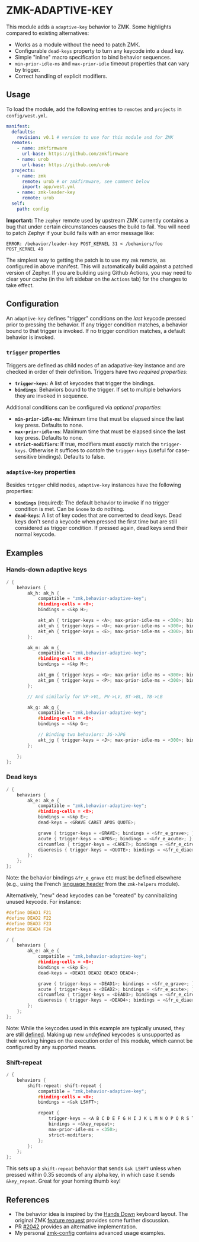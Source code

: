 # ZMK-ADAPTIVE-KEY

This module adds a `adaptive-key` behavior to ZMK. Some highlights compared to
existing alternatives:

- Works as a module without the need to patch ZMK.
- Configurable `dead-keys` property to turn any keycode into a dead key.
- Simple "inline" macro specification to bind behavior sequences.
- `min-prior-idle-ms` and `max-prior-idle` timeout properties that can vary by
  trigger.
- Correct handling of explicit modifiers.

## Usage

To load the module, add the following entries to `remotes` and `projects` in
`config/west.yml`.

```yaml
manifest:
  defaults:
    revision: v0.1 # version to use for this module and for ZMK
  remotes:
    - name: zmkfirmware
      url-base: https://github.com/zmkfirmware
    - name: urob
      url-base: https://github.com/urob
  projects:
    - name: zmk
      remote: urob # or zmkfirmware, see comment below
      import: app/west.yml
    - name: zmk-leader-key
      remote: urob
  self:
    path: config
```

**Important:** The `zephyr` remote used by upstream ZMK currently contains a bug
that under certain circumstances causes the build to fail. You will need to
patch Zephyr if your build fails with an error message like:

```
ERROR: /behavior/leader-key POST_KERNEL 31 < /behaviors/foo POST_KERNEL 49
```

The simplest way to getting the patch is to use my `zmk` remote, as configured
in above manifest. This will automatically build against a patched version of
Zephyr. If you are building using Github Actions, you may need to clear your
cache (in the left sidebar on the `Actions` tab) for the changes to take effect.

## Configuration

An `adaptive-key` defines "trigger" conditions on the _last_ keycode pressed
prior to pressing the behavior. If any trigger condition matches, a behavior
bound to that trigger is invoked. If no trigger condition matches, a default
behavior is invoked.

### `trigger` properties

Triggers are defined as child nodes of an adapative-key instance and are checked
in order of their definition. Triggers have two _required properties_:

- **`trigger-keys`**: A list of keycodes that trigger the bindings.
- **`bindings`**: Behaviors bound to the trigger. If set to multiple behaviors
  they are invoked in sequence.

Additional conditions can be configured via _optional properties_:

- **`min-prior-idle-ms`**: Minimum time that must be elapsed since the last key
  press. Defaults to none.
- **`max-prior-idle-ms`**: Maximum time that must be elapsed since the last key
  press. Defaults to none.
- **`strict-modifiers`**: If true, modifiers must _exactly_ match the
  `trigger-keys`. Otherwise it suffices to _contain_ the `trigger-keys` (useful
  for case-sensitive bindings). Defaults to false.

### `adaptive-key` properties

Besides `trigger` child nodes, `adaptive-key` instances have the following
properties:

- **`bindings`** (required): The default behavior to invoke if no trigger
  condition is met. Can be `&none` to do nothing.
- **`dead-keys`**: A list of key codes that are converted to dead keys. Dead
  keys don't send a keycode when pressed the first time but are still considered
  as trigger condition. If pressed again, dead keys send their normal keycode.

## Examples

### Hands-down adaptive keys

```c
/ {
    behaviors {
        ak_h: ak_h {
            compatible = "zmk,behavior-adaptive-key";
            #binding-cells = <0>;
            bindings = <&kp H>;

            akt_ah { trigger-keys = <A>; max-prior-idle-ms = <300>; bindings = <&kp U>; };
            akt_uh { trigger-keys = <U>; max-prior-idle-ms = <300>; bindings = <&kp A>; };
            akt_eh { trigger-keys = <E>; max-prior-idle-ms = <300>; bindings = <&kp O>; };
        };

        ak_m: ak_m {
            compatible = "zmk,behavior-adaptive-key";
            #binding-cells = <0>;
            bindings = <&kp M>;

            akt_gm { trigger-keys = <G>; max-prior-idle-ms = <300>; bindings = <&kp L>; };
            akt_pm { trigger-keys = <P>; max-prior-idle-ms = <300>; bindings = <&kp L>; };
        };

        // And similarly for VP->VL, PV->LV, BT->BL, TB->LB

        ak_g: ak_g {
            compatible = "zmk,behavior-adaptive-key";
            #binding-cells = <0>;
            bindings = <&kp G>;

            // Binding two behaviors: JG->JPG
            akt_jg { trigger-keys = <J>; max-prior-idle-ms = <300>; bindings = <&kp P &kp G>; };
        };

    };
};
```

### Dead keys

```c
/ {
    behaviors {
        ak_e: ak_e {
            compatible = "zmk,behavior-adaptive-key";
            #binding-cells = <0>;
            bindings = <&kp E>;
            dead-keys = <GRAVE CARET APOS QUOTE>;

            grave { trigger-keys = <GRAVE>; bindings = <&fr_e_grave>; };
            acute { trigger-keys = <APOS>; bindings = <&fr_e_acute>; };
            circumflex { trigger-keys = <CARET>; bindings = <&fr_e_circumflex>; };
            diaeresis { trigger-keys = <QUOTE>; bindings = <&fr_e_diaeresis>; };
        };
    };
};
```

Note: the behavior bindings `&fr_e_grave` etc must be defined elsewhere (e.g.,
using the French
[language header](https://github.com/urob/zmk-helpers/tree/main#unicode-characters-and-language-collection)
from the `zmk-helpers` module).

Alternatively, "new" dead keycodes can be "created" by cannibalizing unused
keycode. For instance:

```c
#define DEAD1 F21
#define DEAD2 F22
#define DEAD3 F23
#define DEAD4 F24

/ {
    behaviors {
        ak_e: ak_e {
            compatible = "zmk,behavior-adaptive-key";
            #binding-cells = <0>;
            bindings = <&kp E>;
            dead-keys = <DEAD1 DEAD2 DEAD3 DEAD4>;

            grave { trigger-keys = <DEAD1>; bindings = <&fr_e_grave>; };
            acute { trigger-keys = <DEAD2>; bindings = <&fr_e_acute>; };
            circumflex { trigger-keys = <DEAD3>; bindings = <&fr_e_circumflex>; };
            diaeresis { trigger-keys = <DEAD4>; bindings = <&fr_e_diaeresis>; };
        };
    };
};
```

Note: While the keycodes used in this example are typically unused, they are
still [defined](https://zmk.dev/docs/keymaps/list-of-keycodes#f-keys). Making up
new _undefined_ keycodes is unsupported as their working hinges on the execution
order of this module, which cannot be configured by any supported means.

### Shift-repeat

```c
/ {
    behaviors {
        shift-repeat: shift-repeat {
            compatible = "zmk,behavior-adaptive-key";
            #binding-cells = <0>;
            bindings = <&sk LSHFT>;

            repeat {
                trigger-keys = <A B C D E F G H I J K L M N O P Q R S T U V W X Y Z>;
                bindings = <&key_repeat>;
                max-prior-idle-ms = <350>;
                strict-modifiers;
            };
        };
    };
};
```

This sets up a `shift-repeat` behavior that sends `&sk LSHFT` unless when
pressed within 0.35 seconds of any alpha key, in which case it sends
`&key_repeat`. Great for your homing thumb key!

## References

- The behavior idea is inspired by the
  [Hands Down](https://sites.google.com/alanreiser.com/handsdown/home#h.3fq4ywspvw1g)
  keyboard layout. The original ZMK
  [feature request](https://github.com/zmkfirmware/zmk/issues/1624) provides
  some further discussion.
- PR [#2042](https://github.com/zmkfirmware/zmk/pull/2042) provides an
  alternative implementation.
- My personal [zmk-config](https://github.com/urob/zmk-config) contains advanced
  usage examples.
